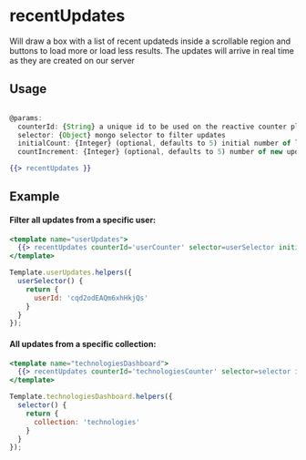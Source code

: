 # recentUpdates
Will draw a box with a list of recent updateds inside a scrollable region and buttons to load more or load less results. 
The updates will arrive in real time as they are created on our server

## Usage
```js

@params:
  counterId: {String} a unique id to be used on the reactive counter plublication
  selector: {Object} mongo selector to filter updates
  initialCount: {Integer} (optional, defaults to 5) initial number of loaded updates
  countIncrement: {Integer} (optional, defaults to 5) number of new updates loaded per request
```

```handlebars
{{> recentUpdates }}
```

## Example
#### Filter all updates from a specific user:

```handlebars
<template name="userUpdates">
  {{> recentUpdates counterId='userCounter' selector=userSelector initialCount=20}}
</template>
```

```js
Template.userUpdates.helpers({
  userSelector() {
    return {
      userId: 'cqd2odEAQm6xhHkjQs'
    }
  }
});
```

#### All updates from a specific collection:

```handlebars
<template name="technologiesDashboard">
  {{> recentUpdates counterId='technologiesCounter' selector=selector initialCount=20}}
</template>
```

```js
Template.technologiesDashboard.helpers({
  selector() {
    return {
      collection: 'technologies'
    }
  }
});
```
